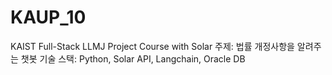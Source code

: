 # KAUP_10
KAIST Full-Stack LLMJ Project Course with Solar
주제: 법률 개정사항을 알려주는 챗봇
기술 스택: Python, Solar API, Langchain, Oracle DB
